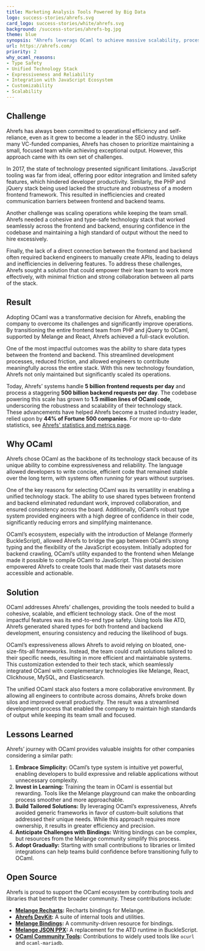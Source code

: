 ```yaml
---
title: Marketing Analysis Tools Powered by Big Data
logo: success-stories/ahrefs.svg
card_logo: success-stories/white/ahrefs.svg
background: /success-stories/ahrefs-bg.jpg
theme: blue
synopsis: "Ahrefs leverags OCaml to achieve massive scalability, processing billions of daily frontend and backend requests, running a peta-byte scale web crawler, while maintaining a lean, efficient team."
url: https://ahrefs.com/
priority: 2
why_ocaml_reasons:
- Type Safety
- Unified Technology Stack
- Expressiveness and Reliability
- Integration with JavaScript Ecosystem
- Customizability
- Scalability
---
```


## Challenge

Ahrefs has always been committed to operational efficiency and self-reliance, even as it grew to become a leader in the SEO industry. Unlike many VC-funded companies, Ahrefs has chosen to prioritize maintaining a small, focused team while achieving exceptional output. However, this approach came with its own set of challenges.

In 2017, the state of technology presented significant limitations. JavaScript tooling was far from ideal, offering poor editor integration and limited safety features, which hindered developer productivity. Similarly, the PHP and jQuery stack being used lacked the structure and robustness of a modern frontend framework. This resulted in inefficiencies and created communication barriers between frontend and backend teams.

Another challenge was scaling operations while keeping the team small. Ahrefs needed a cohesive and type-safe technology stack that worked seamlessly across the frontend and backend, ensuring confidence in the codebase and maintaining a high standard of output without the need to hire excessively.

Finally, the lack of a direct connection between the frontend and backend often required backend engineers to manually create APIs, leading to delays and inefficiencies in delivering features. To address these challenges, Ahrefs sought a solution that could empower their lean team to work more effectively, with minimal friction and strong collaboration between all parts of the stack.

## Result

Adopting OCaml was a transformative decision for Ahrefs, enabling the company to overcome its challenges and significantly improve operations. By transitioning the entire frontend team from PHP and jQuery to OCaml, supported by Melange and React, Ahrefs achieved a full-stack evolution.

One of the most impactful outcomes was the ability to share data types between the frontend and backend. This streamlined development processes, reduced friction, and allowed engineers to contribute meaningfully across the entire stack. With this new technology foundation, Ahrefs not only maintained but significantly scaled its operations.

Today, Ahrefs’ systems handle **5 billion frontend requests per day** and process a staggering **500 billion backend requests per day**. The codebase powering this scale has grown to **1.5 million lines of OCaml code**, underscoring the robustness and scalability of their technology stack. These advancements have helped Ahrefs become a trusted industry leader, relied upon by **44% of Fortune 500 companies**.
For more up-to-date statistics, see [Ahrefs' statistics and metrics page](https://ahrefs.com/big-data).

## Why OCaml

Ahrefs chose OCaml as the backbone of its technology stack because of its unique ability to combine expressiveness and reliability. The language allowed developers to write concise, efficient code that remained stable over the long term, with systems often running for years without surprises.

One of the key reasons for selecting OCaml was its versatility in enabling a unified technology stack. The ability to use shared types between frontend and backend eliminated redundant work, improved collaboration, and ensured consistency across the board. Additionally, OCaml’s robust type system provided engineers with a high degree of confidence in their code, significantly reducing errors and simplifying maintenance.

OCaml’s ecosystem, especially with the introduction of Melange (formerly BuckleScript), allowed Ahrefs to bridge the gap between OCaml’s strong typing and the flexibility of the JavaScript ecosystem. Initially adopted for backend crawling, OCaml’s utility expanded to the frontend when Melange made it possible to compile OCaml to JavaScript. This pivotal decision empowered Ahrefs to create tools that made their vast datasets more accessible and actionable.

## Solution

OCaml addresses Ahrefs’ challenges, providing the tools needed to build a cohesive, scalable, and efficient technology stack. One of the most impactful features was its end-to-end type safety. Using tools like ATD, Ahrefs generated shared types for both frontend and backend development, ensuring consistency and reducing the likelihood of bugs.

OCaml’s expressiveness allows Ahrefs to avoid relying on bloated, one-size-fits-all frameworks. Instead, the team could craft solutions tailored to their specific needs, resulting in more efficient and maintainable systems. This customization extended to their tech stack, which seamlessly integrated OCaml with complementary technologies like Melange, React, Clickhouse, MySQL, and Elasticsearch.

The unified OCaml stack also fosters a more collaborative environment. By allowing all engineers to contribute across domains, Ahrefs broke down silos and improved overall productivity. The result was a streamlined development process that enabled the company to maintain high standards of output while keeping its team small and focused.

## Lessons Learned

Ahrefs’ journey with OCaml provides valuable insights for other companies considering a similar path:

1. **Embrace Simplicity:** OCaml’s type system is intuitive yet powerful, enabling developers to build expressive and reliable applications without unnecessary complexity.
2. **Invest in Learning:** Training the team in OCaml is essential but rewarding. Tools like the Melange playground can make the onboarding process smoother and more approachable.
3. **Build Tailored Solutions:** By leveraging OCaml’s expressiveness, Ahrefs avoided generic frameworks in favor of custom-built solutions that addressed their unique needs. While this approach requires more ownership, it results in greater efficiency and precision.
4. **Anticipate Challenges with Bindings:** Writing bindings can be complex, but resources from the Melange community simplify this process.
5. **Adopt Gradually:** Starting with small contributions to libraries or limited integrations can help teams build confidence before transitioning fully to OCaml.

## Open Source

Ahrefs is proud to support the OCaml ecosystem by contributing tools and libraries that benefit the broader community. These contributions include:

- **[Melange Recharts](https://github.com/ahrefs/melange-recharts):** Recharts bindings for Melange.
- **[Ahrefs DevKit](https://github.com/ahrefs/devkit):** A suite of internal tools and utilities.
- **[Melange Bindings](https://github.com/melange-community/bindings):** A community-driven resource for bindings.
- **[Melange JSON PPX](https://github.com/ahrefs/melange-json-ppx):** A replacement for the ATD runtime in BuckleScript.
- **[OCaml Community Tools](https://github.com/ocaml-community):** Contributions to widely used tools like `ocurl` and `ocaml-mariadb`.
